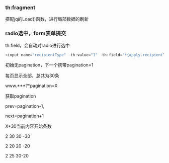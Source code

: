 ###  th:fragment

搭配jq的Load()函数，进行局部数据的刷新

### radio选中，form表单提交

th:field，会自动对radio进行选中

```java
<input name="recipientType"  th:value="1"  th:field="*{apply.recipientType}"  type="radio" value="1"/>
```































初始无pagination，下一个携带pagination=1

每页显示全部，总共为30条

www.***?*pagination=X

获取pagination

prev=pagination-1,

next=pagination+1



X*30当前内容开始条数



2 30   30 -30

2 20   20 -20 

2 25  30-20